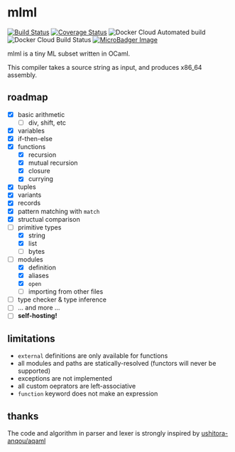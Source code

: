# mlml

[![Build Status](https://travis-ci.com/coord-e/mlml.svg?branch=develop)](https://travis-ci.com/coord-e/mlml)
[![Coverage Status](https://coveralls.io/repos/github/coord-e/mlml/badge.svg)](https://coveralls.io/github/coord-e/mlml)
![Docker Cloud Automated build](https://img.shields.io/docker/cloud/automated/coorde/mlml.svg)
![Docker Cloud Build Status](https://img.shields.io/docker/cloud/build/coorde/mlml.svg)
[![MicroBadger Image](https://images.microbadger.com/badges/image/coorde/mlml.svg)](https://microbadger.com/images/coorde/mlml)

mlml is a tiny ML subset written in OCaml.

This compiler takes a source string as input, and produces x86\_64 assembly.

## roadmap

- [x] basic arithmetic
  - [ ] div, shift, etc
- [x] variables
- [x] if-then-else
- [x] functions
  - [x] recursion
  - [x] mutual recursion
  - [x] closure
  - [x] currying
- [x] tuples
- [x] variants
- [x] records
- [x] pattern matching with `match`
- [x] structual comparison
- [ ] primitive types
  - [x] string
  - [x] list
  - [ ] bytes
- [ ] modules
  - [x] definition
  - [x] aliases
  - [x] `open`
  - [ ] importing from other files
- [ ] type checker & type inference
- [ ] ... and more ...
- [ ] **self-hosting!**

## limitations

- `external` definitions are only available for functions
- all modules and paths are statically-resolved (functors will never be supported)
- exceptions are not implemented
- all custom oeprators are left-associative
- `function` keyword does not make an expression

## thanks

The code and algorithm in parser and lexer is strongly inspired by [ushitora-anqou/aqaml](https://github.com/ushitora-anqou/aqaml)
